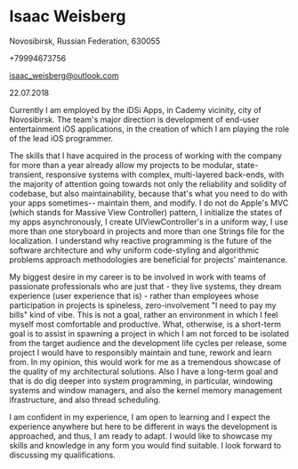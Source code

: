 # Isaac Weisberg

Novosibirsk, Russian Federation, 630055

+79994673756

isaac_weisberg@outlook.com

22.07.2018

Currently I am employed by the iDSi Apps, in Cademy vicinity, city of Novosibirsk. The team's major direction is development of end-user entertainment iOS applications, in the creation of which I am playing the role of the lead iOS programmer.

The skills that I have acquired in the process of working with the company for more than a year already allow my projects to be modular, state-transient, responsive systems with complex, multi-layered back-ends, with the majority of attention going towards not only the reliability and solidity of codebase, but also maintainability, because that's what you need to do with your apps sometimes-- maintain them, and modify. I do not do Apple's MVC (which stands for Massive View Controller) pattern, I initialize the states of my apps asynchronously, I create UIViewController's in a uniform way, I use more than one storyboard in projects and more than one Strings file for the localization. I understand why reactive programming is the future of the software architecture and why uniform code-styling and algorithmic problems approach methodologies are beneficial for projects' maintenance.

My biggest desire in my career is to be involved in work with teams of passionate professionals who are just that - they live systems, they dream experience (user experience that is) - rather than employees whose participation in projects is spineless, zero-involvement "I need to pay my bills" kind of vibe. This is not a goal, rather an environment in which I feel myself most comfortable and productive. What, otherwise, is a short-term goal is to assist in spawning a project in which I am not forced to be isolated from the target audience and the development life cycles per release, some project I would have to responsibly maintain and tune, rework and learn from. In my opinion, this would work for me as a tremendous showcase of the quality of my architectural solutions. Also I have a long-term goal and that is do dig deeper into system programming, in particular, windowing systems and window managers, and also the kernel memory management ifrastructure, and also thread scheduling.

I am confident in my experience, I am open to learning and I expect the experience anywhere but here to be different in ways the development is approached, and thus, I am ready to adapt. I would like to showcase my skills and knowledge in any form you would find suitable. I look forward to discussing my qualifications.
